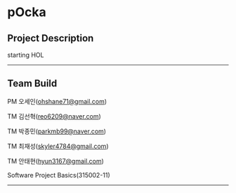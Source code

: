 # pOcka

## Project Description
starting HOL

---

## Team Build
PM 오세인(ohshane71@gmail.com)

TM 김선혁(reo6209@naver.com)

TM 박종민(parkmb99@naver.com)

TM 최재성(skyler4784@gmail.com)

TM 안태현(hyun3167@gmail.com)

Software Project Basics(315002-11)

---
